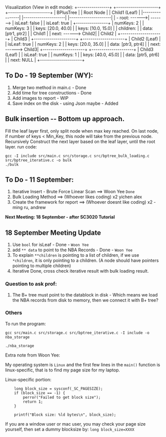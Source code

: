 Visualization (View in edit mode):
+----------------+          +---------------------+          +---------------------+
|  BPlusTree     |          |   Root Node         |          |   Child1 (Leaf)     |
|----------------|          |---------------------|          |---------------------|
| - root: ------>| -------> | isLeaf: false       |          | isLeaf: true        |
+----------------+          | numKeys: 2          |          | numKeys: 3          |
                            | keys: [20.0, 40.0]  |          | keys: [10.0, 15.0]  |
                            | children:           |          | data: [ptr1, ptr2]  |
                            |   Child1            |          | next: ------> Child2|
                            |   Child2            |          +---------------------+
                            |   Child3            |          +---------------------+
                            +---------------------+          |   Child2 (Leaf)     |
                                                             | isLeaf: true        |
                                                             | numKeys: 2          |
                                                             | keys: [20.0, 35.0]  |
                                                             | data: [ptr3, ptr4]  |
                                                             | next: ------> Child3|
                                                             +---------------------+
                                                             +---------------------+
                                                             |   Child3 (Leaf)     |
                                                             | isLeaf: true        |
                                                             | numKeys: 1          |
                                                             | keys: [40.0, 45.0]  |
                                                             | data: [ptr5, ptr6]  |
                                                             | next: NULL          |
                                                             +---------------------+
                                                             
                                                             
## To Do - 19 September (WY):
1. Merge two method in main.c - Done
2. Add time for tree constructions - Done
3. Add images to report - WIP
4. Save index on the disk - using Json maybe - Added

## Bulk insertion -- Bottom up approach. 
Fill the leaf layer first, only split node when max key reached. On last node, if number of keys < Min_Key, this node will take from the previous node. Recursively Construct the next layer based on the leaf layer, until the root layer.
run code:
```
gcc -I include src/main.c src/storage.c src/bptree_bulk_loading.c src/bptree_iterative.c -o bulk
./bulk
```

## To Do - 11 September:
1. Iterative Insert - Brute Force Linear Scan ==> Woon Yee `Done`
2. Bulk Loading Method ==> (Whoever likes coding) x2 yichen alex
3. Create the framework for report ==> (Whoever doesnt like coding) x2 - ming ru, andrew

**Next Meeting: 18 September - after SC3020 Tutorial**

## 18 September Meeting Update  
1. Use `bool` for isLeaf - Done - `Woon Yee`
2. add `** data` to point to the NBA Records - Done - `Woon Yee`
3. To explain `**children` is pointing to a list of children, if we use `*children`, it is only pointing to a children. (A node should have pointers pointing to multiple children)
4. Iterative Done, cross check iterative result with bulk loading result.

### Question to ask prof:
1. The B+ tree must point to the datablock in disk - Which means we load the NBA records from disk to memory, then we connect it with B+ tree?

### Others
To run the program:
```
gcc src/main.c src/storage.c src/bptree_iterative.c -I include -o nba_storage

./nba_storage
```

Extra note from Woon Yee:   
   
My operating system is `Linux` and the first few lines in the `main()` function is linux-specific, that is to find my page size for my laptop.

Linux-specific portion:
```
    long block_size = sysconf(_SC_PAGESIZE); 
    if (block_size == -1) {
        perror("Failed to get block size");
        return 1;
    }
    
    printf("Block size: %ld bytes\n", block_size);
```

If you are a window user or mac user, you may check your page size yourself, then set a dummy blocksize by:
`long block_size=XXXX`
